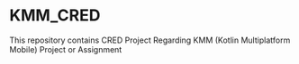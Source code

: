 # KMM_CRED
This repository contains CRED Project Regarding KMM (Kotlin Multiplatform Mobile) Project or Assignment
